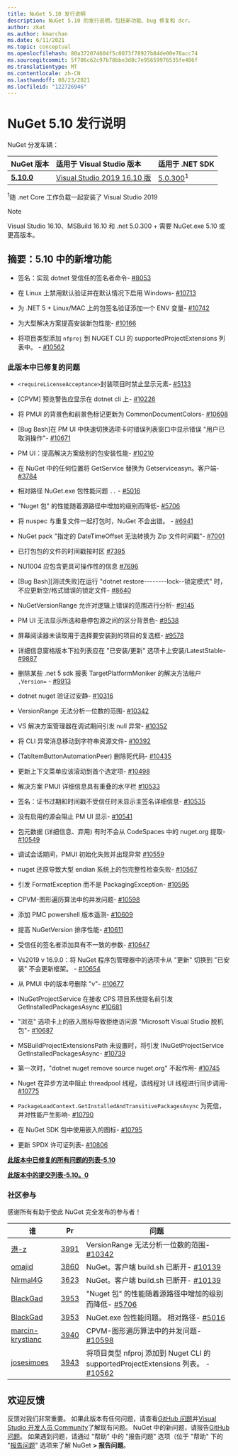 ```yaml
---
title: NuGet 5.10 发行说明
description: NuGet 5.10 的发行说明，包括新功能、bug 修复和 dcr。
author: zkat
ms.author: kmarchan
ms.date: 6/11/2021
ms.topic: conceptual
ms.openlocfilehash: 80a372074604f5c0073f78927b84de00e78acc74
ms.sourcegitcommit: 5f706c62c97b78bbe3d8c7e95659976535fe486f
ms.translationtype: MT
ms.contentlocale: zh-CN
ms.lasthandoff: 08/23/2021
ms.locfileid: "122726946"
---
```

# <a name="nuget-510-release-notes"></a>NuGet 5.10 发行说明

NuGet 分发车辆：

| NuGet 版本 | 适用于 Visual Studio 版本 | 适用于 .NET SDK |
|:---|:---|:---|
| [**5.10.0**](https://nuget.org/downloads) | [Visual Studio 2019 16.10 版](https://visualstudio.microsoft.com/downloads/) | [5.0.300](https://dotnet.microsoft.com/download/dotnet-core/5.0)<sup>1</sup> |

<sup>1</sup>随 .net Core 工作负载一起安装了 Visual Studio 2019
  
> [!NOTE]
> Visual Studio 16.10、MSBuild 16.10 和 .net 5.0.300 + 需要 NuGet.exe 5.10 或更高版本。

## <a name="summary-whats-new-in-510"></a>摘要：5.10 中的新增功能

* 签名：实现 dotnet 受信任的签名者命令- [#8053](https://github.com/NuGet/Home/issues/8053)

* 在 Linux 上禁用默认验证并在默认情况下启用 Windows- [#10713](https://github.com/NuGet/Home/issues/10713)

* 为 .NET 5 + Linux/MAC 上的包签名验证添加一个 ENV 变量- [#10742](https://github.com/NuGet/Home/issues/10742)

* 为大型解决方案提高安装新包性能- [#10166](https://github.com/NuGet/Home/issues/10166)

* 将项目类型添加 `nfproj` 到 NUGET CLI 的 supportedProjectExtensions 列表中。 - [#10562](https://github.com/NuGet/Home/issues/10562)

### <a name="issues-fixed-in-this-release"></a>此版本中已修复的问题

* `<requireLicenseAcceptance>`封装项目时禁止显示元素- [#5133](https://github.com/NuGet/Home/issues/5133)

* [CPVM] 预览警告应显示在 dotnet cli 上- [#10226](https://github.com/NuGet/Home/issues/10226)

* 将 PMUI 的背景色和前景色标记更新为 CommonDocumentColors- [#10608](https://github.com/NuGet/Home/issues/10608)

* [Bug Bash]在 PM UI 中快速切换选项卡时错误列表窗口中显示错误 "用户已取消操作"- [#10671](https://github.com/NuGet/Home/issues/10671)

* PM UI：提高解决方案级别的包安装性能- [#10210](https://github.com/NuGet/Home/issues/10210)

* 在 NuGet 中的任何位置将 GetService 替换为 Getserviceasyn。客户端- [#3784](https://github.com/NuGet/Home/issues/3784)

* 相对路径 NuGet.exe 包性能问题 `..` - [#5016](https://github.com/NuGet/Home/issues/5016)

* "Nuget 包" 的性能随着源路径中增加的级别而降低- [#5706](https://github.com/NuGet/Home/issues/5706)

* 将 nuspec 与重复文件一起打包时，NuGet 不会出错。 - [#6941](https://github.com/NuGet/Home/issues/6941)

* NuGet pack "指定的 DateTimeOffset 无法转换为 Zip 文件时间戳"- [#7001](https://github.com/NuGet/Home/issues/7001)

* 已打包包的文件的时间戳按时区 [#7395](https://github.com/NuGet/Home/issues/7395)

* NU1004 应包含更具可操作性的信息 [#7696](https://github.com/NuGet/Home/issues/7696)

* [Bug Bash][测试失败]在运行 "dotnet restore--------lock--锁定模式" 时，不应更新空/格式错误的锁定文件- [#8640](https://github.com/NuGet/Home/issues/8640)

* NuGetVersionRange 允许对逻辑上错误的范围进行分析- [#9145](https://github.com/NuGet/Home/issues/9145)

* PM UI 无法显示所选和悬停包源之间的区分背景色- [#9538](https://github.com/NuGet/Home/issues/9538)

* 屏幕阅读器未读取用于选择要安装到的项目的复选框- [#9578](https://github.com/NuGet/Home/issues/9578)

* 详细信息窗格版本下拉列表应在 "已安装/更新" 选项卡上安装/LatestStable- [#9887](https://github.com/NuGet/Home/issues/9887)

* 删除某些 .net 5 sdk 报表 TargetPlatformMoniker 的解决方法帐户 ` ,Version= `  -  [#9913](https://github.com/NuGet/Home/issues/9913)

* dotnet nuget 验证过安静- [#10316](https://github.com/NuGet/Home/issues/10316)

* VersionRange 无法分析一位数的范围- [#10342](https://github.com/NuGet/Home/issues/10342)

* VS 解决方案管理器在调试期间引发 null 异常- [#10352](https://github.com/NuGet/Home/issues/10352)

* 将 CLI 异常消息移动到字符串资源文件- [#10392](https://github.com/NuGet/Home/issues/10392)

*  (TabItemButtonAutomationPeer) 删除死代码- [#10435](https://github.com/NuGet/Home/issues/10435)

* 更新上下文菜单应该滚动到首个选定项- [#10498](https://github.com/NuGet/Home/issues/10498)

* 解决方案 PMUI 详细信息具有重叠的水平栏 [#10533](https://github.com/NuGet/Home/issues/10533)

* 签名：证书过期和时间戳不受信任时未显示主签名详细信息- [#10535](https://github.com/NuGet/Home/issues/10535)

* 没有启用的源会阻止 PM UI 显示- [#10541](https://github.com/NuGet/Home/issues/10541)

* 包元数据 (详细信息、弃用) 有时不会从 CodeSpaces 中的 nuget.org 提取- [#10549](https://github.com/NuGet/Home/issues/10549)

* 调试会话期间，PMUI 初始化失败并出现异常 [#10559](https://github.com/NuGet/Home/issues/10559)

* nuget 还原导致大型 endian 系统上的包完整性检查失败- [#10567](https://github.com/NuGet/Home/issues/10567)

* 引发 FormatException 而不是 PackagingException- [#10595](https://github.com/NuGet/Home/issues/10595)

* CPVM-图形遍历算法中的并发问题- [#10598](https://github.com/NuGet/Home/issues/10598)

* 添加 PMC powershell 版本遥测- [#10609](https://github.com/NuGet/Home/issues/10609)

* 提高 NuGetVersion 排序性能- [#10611](https://github.com/NuGet/Home/issues/10611)

* 受信任的签名者添加具有不一致的参数- [#10647](https://github.com/NuGet/Home/issues/10647)

* Vs2019 v 16.9.0：将 NuGet 程序包管理器中的选项卡从 "更新" 切换到 "已安装" 不会更新框架。 - [#10654](https://github.com/NuGet/Home/issues/10654)

* 从 PMUI 中的版本号删除 "v"- [#10677](https://github.com/NuGet/Home/issues/10677)

* INuGetProjectService 在接收 CPS 项目系统提名前引发 GetInstalledPackagesAsync [#10681](https://github.com/NuGet/Home/issues/10681)

* "浏览" 选项卡上的嵌入图标导致拒绝访问源 "Microsoft Visual Studio 脱机包"- [#10687](https://github.com/NuGet/Home/issues/10687)

* MSBuildProjectExtensionsPath 未设置时，将引发 INuGetProjectService GetInstalledPackagesAsync- [#10739](https://github.com/NuGet/Home/issues/10739)

* 第一次时，"dotnet nuget remove source nuget.org" 不起作用- [#10745](https://github.com/NuGet/Home/issues/10745)

* Nuget 在异步方法中阻止 threadpool 线程，该线程对 UI 线程进行同步调用- [#10775](https://github.com/NuGet/Home/issues/10775)

* `PackageLoadContext.GetInstalledAndTransitivePackagesAsync` 为死信，并对性能产生影响- [#10790](https://github.com/NuGet/Home/issues/10790)

* 在 NuGet SDK 包中使用嵌入的图标- [#10795](https://github.com/NuGet/Home/issues/10795)

* 更新 SPDX 许可证列表- [#10806](https://github.com/NuGet/Home/issues/10806)

**[此版本中已修复的所有问题的列表-5.10](https://app.zenhub.com/workspaces/nuget-client-team-55aec9a240305cf007585881/reports/release?release=Z2lkOi8vcmFwdG9yL1JlbGVhc2UvNTY2MTQ)**
  
**[此版本中的提交列表-5.10。0](https://github.com/NuGet/NuGet.Client/compare/5.9.0.7134...5.10.0.7240)**
  
### <a name="community-contributions"></a>社区参与

感谢所有有助于使此 NuGet 完全发布的参与者！

|谁|Pr|问题|
|----|----|----|
[港-z](https://github.com/louis-z) | [3991](https://github.com/NuGet/NuGet.Client/pull/3991) | VersionRange 无法分析一位数的范围- [#10342](https://github.com/NuGet/Home/issues/10342)
[omajid](https://github.com/omajid) | [3860](https://github.com/NuGet/NuGet.Client/pull/3860) | NuGet。客户端 build.sh 已断开- [#10139](https://github.com/NuGet/Home/issues/10139)
[Nirmal4G](https://github.com/Nirmal4G) | [3623](https://github.com/NuGet/NuGet.Client/pull/3623) | NuGet。客户端 build.sh 已断开- [#10139](https://github.com/NuGet/Home/issues/10139)
[BlackGad](https://github.com/BlackGad) | [3953](https://github.com/NuGet/NuGet.Client/pull/3953) | "Nuget 包" 的性能随着源路径中增加的级别而降低- [#5706](https://github.com/NuGet/Home/issues/5706)
[BlackGad](https://github.com/BlackGad) | [3953](https://github.com/NuGet/NuGet.Client/pull/3953) | NuGet.exe 包性能问题。 相对路径- [#5016](https://github.com/NuGet/Home/issues/5016)
[marcin-krystianc](https://github.com/marcin-krystianc) | [3940](https://github.com/NuGet/NuGet.Client/pull/3940) | CPVM-图形遍历算法中的并发问题- [#10598](https://github.com/NuGet/Home/issues/10598)
[josesimoes](https://github.com/josesimoes) | [3943](https://github.com/NuGet/NuGet.Client/pull/3943) | 将项目类型 nfproj 添加到 Nuget CLI 的 supportedProjectExtensions 列表。 - [#10562](https://github.com/NuGet/Home/issues/10562)

## <a name="feedback-welcome"></a>欢迎反馈

反馈对我们非常重要。  如果此版本有任何问题，请查看[GitHub 问题](https://github.com/NuGet/Home/issues)并[Visual Studio 开发人员 Community](https://developercommunity.visualstudio.com/)了解现有问题。  NuGet 中的新问题，请报告[GitHub 问题](https://github.com/NuGet/Home/issues/new)。
如果遇到问题，请通过 "帮助" 中的 "报告问题" 选项（位于 "帮助" 下的 "[报告问题](/visualstudio/ide/how-to-report-a-problem-with-visual-studio)" 选项来了解 NuGet **> 报告问题**。
